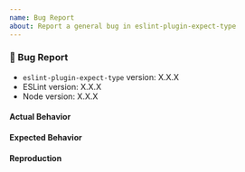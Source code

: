 ```yaml
---
name: Bug Report
about: Report a general bug in eslint-plugin-expect-type
---
```


<!--
👋 Hi, thanks for filing an issue on eslint-plugin-expect-type! 💖
Please fill out all fields below to ensure your issue is addressed.

If your issue doesn't provide enough info to fully explain or reproduce your bug, it will be closed. 😦
-->

### 🐛 Bug Report

- `eslint-plugin-expect-type` version: X.X.X
- ESLint version: X.X.X
- Node version: X.X.X

#### Actual Behavior

<!-- What is the behavior right now? -->

#### Expected Behavior

<!-- What are the specific changes you'd like to see? -->

#### Reproduction

<!--
Please paste a link to a repository, Gist, or other means of reproducing your error here.
Note that `eslint-plugin-expect-type` includes information from `package.json`, `tsconfig.json`, and other files, so just your ESLint configuration may not be enough.
-->
